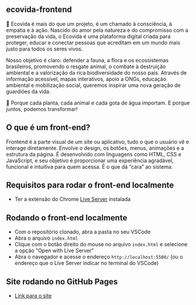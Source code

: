 ## ecovida-frontend

🌱 Ecovida é mais do que um projeto, é um chamado à consciência, à empatia e à ação. Nascido do amor pela natureza e do compromisso com a preservação da vida, o Ecovida é uma plataforma digital criada para proteger, educar e conectar pessoas que acreditam em um mundo mais justo para todos os seres vivos.

Nosso objetivo é claro: defender a fauna, a flora e os ecossistemas brasileiros, promovendo o resgate animal, o combate à destruição ambiental e a valorização da rica biodiversidade do nosso país. Através de informação acessível, mapas interativos, apoio a ONGs, educação ambiental e mobilização social, queremos inspirar uma nova geração de guardiões da vida.

💚 Porque cada planta, cada animal e cada gota de água importam.
E porque juntos, podemos transformar!

## O que é um front-end?

Frontend é a parte visual de um site ou aplicativo, tudo o que o usuário vê e interage diretamente. Envolve o design, os botões, menus, animações e a estrutura da página. É desenvolvido com linguagens como HTML, CSS e JavaScript, e seu objetivo é proporcionar uma experiência agradável, funcional e intuitiva para quem acessa. É o que dá “cara” ao sistema.


## Requisitos para rodar o front-end localmente

* Ter a extensão do Chrome [Live Server](https://marketplace.visualstudio.com/items?itemName=ritwickdey.LiveServer) instalada


## Rodando o front-end localmente

* Com o repositório clonado, abra a pasta no seu VSCode
* Abra o arquivo `index.html`
* Clique com o botão direito do mouse no arquivo `index.html` e selecione a opção
  "Open with Live Server"
* Abra o navegador e acesse o endereço `http://localhost:5500/` (ou o endereço que o Live Server indicar no terminal do VSCode)

## Site rodando no GitHub Pages

* [Link para o site](https://zoemarti.github.io/ecovida-frontend/)
